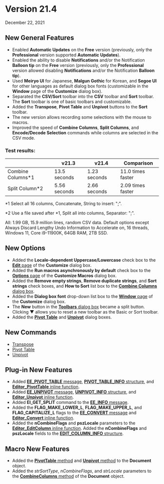 # Version 21.4

December 22, 2021

## New General Features

- Enabled **Automatic Updates** on the **Free** version (previously, only the **Professional** version supported **Automatic Updates**).
- Enabled the ability to disable **Notifications** and/or the Notification **Balloon tip** on the **Free** version (previously, only the **Professional** version allowed disabling **Notifications** and/or the Notification **Balloon tip**).
- Used **Meiryo UI** for Japanese, **Malgun Gothic** for Korean, and **Segoe UI** for other languages as default dialog box fonts (customizable in the **Window** page of the **Customize** dialog box).
- Separated the **CSV/Sort** toolbar into the **CSV** toolbar and **Sort** toolbar. The **Sort** toolbar is one of basic toolbars and customizable.
- Added the **Transpose**, **Pivot Table** and **Unpivot** buttons to the **Sort** toolbar.
- The new version allows recording some selections with the mouse to macros.
- Improved the speed of **Combine Columns**, **Split Columns**, and **Encode/Decode Selection** commands while columns are selected in the CSV mode.

### Test results:

|  | v21.3 | v21.4 | Comparison |
| --- | --- | --- | --- |
| Combine Columns\*1 | 13.5 seconds | 1.23 seconds | 11.0 times faster |
| Split Column\*2 | 5.56 seconds | 2.66 seconds | 2.09 times faster |

\*1 Select all 16 columns, Concatenate, String to insert: ";".

\*2 Use a file saved after \*1, Split all into columns, Separator: ";".

All: 1.99 GB, 15.9 million lines, random CSV data. Default options except Always Discard Lengthy Undo Information to Accelerate on, 16 threads, Windows 11, Core i9-11900K, 64GB RAM, 2TB SSD.

## New Options

- Added the **Locale-dependent Uppercase/Lowercase** check box to the [**Edit** page](../dlg/customize/edit/index) of the **Customize** dialog box.
- Added the **Run macros asynchronously by default** check box to the [**Options** page](../dlg/macro_customize/options/index) of the **Customize Macros** dialog box.
- Added the **Remove empty strings**, **Remove duplicate strings**, and **Sort strings** check boxes, and **How to Sort** list box to the [**Combine Columns** dialog box](../dlg/combine_columns/index).
- Added the **Dialog box font** drop-down list box to the [**Window** page](../dlg/customize/window/index) of the **Customize** dialog box.
- The **New** button in the [**Toolbars** dialog box](../dlg/toolbars/index) became a split button. Clicking ▼ allows you to reset a new toolbar as the Basic or Sort toolbar.
- Added the **[Pivot Table](../dlg/pivot_table/index)** and **[Unpivot](../dlg/unpivot/index)** dialog boxes.

## New Commands

- [Transpose](../cmd/edit/transpose)
- [Pivot Table](../cmd/edit/pivot_table)
- [Unpivot](../cmd/edit/unpivot)

## Plug-in New Features

- Added [**EE\_PIVOT\_TABLE** message](../plugin/message/ee_pivot_table), [**PIVOT\_TABLE\_INFO** structure](../plugin/structure/pivot_table_info), and [**Editor\_PivotTable** inline function](../plugin/macro/editor_pivottable).
- Added [**EE\_UNPIVOT** message](../plugin/message/ee_unpivot), [**UNPIVOT\_INFO** structure](../plugin/structure/unpivot_info), and [**Editor\_Unpivot** inline function](../plugin/macro/editor_unpivot).
- Added **EI\_GET\_SPLIT** command to the [**EE\_INFO** message](../plugin/message/ee_info).
- Added the **FLAG\_MAKE\_LOWER\_L**, **FLAG\_MAKE\_UPPER\_L**, and **FLAG\_CAPITALIZE\_L** flags to the [**EE\_CONVERT** message](../plugin/message/ee_convert) and [**Editor\_Convert** inline function](../plugin/macro/editor_convert).
- Added the **nCombineFlags** and **pszLocale** parameters to the [**Editor\_EditColumn** inline function](../plugin/macro/editor_editcolumn). Added the **nCombineFlags** and **pszLocale** fields to the [**EDIT\_COLUMN\_INFO** structure](../plugin/structure/edit_column_info).

## Macro New Features

- Added the [**PivotTable** method](../macro/document/pivot_table) and [**Unpivot** method](../macro/document/unpivot) to the **Document** object.
- Added the _strSortType_, _nCombineFlags_, and _strLocale_ parameters to the [**CombineColumns** method](../macro/document/combinecolumns) of the **Document** object.
